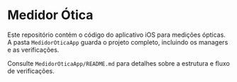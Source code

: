 # Medidor Ótica

Este repositório contém o código do aplicativo iOS para medições ópticas. A pasta `MedidorOticaApp` guarda o projeto completo, incluindo os managers e as verificações.

Consulte `MedidorOticaApp/README.md` para detalhes sobre a estrutura e fluxo de verificações.
